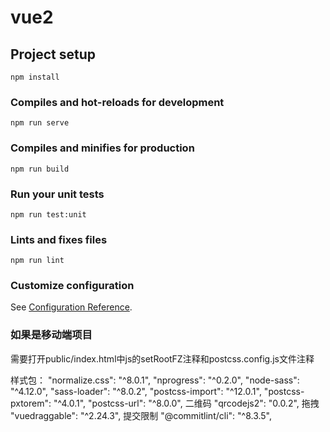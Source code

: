 # vue2

## Project setup
```
npm install
```

### Compiles and hot-reloads for development
```
npm run serve
```

### Compiles and minifies for production
```
npm run build
```

### Run your unit tests
```
npm run test:unit
```

### Lints and fixes files
```
npm run lint
```

### Customize configuration
See [Configuration Reference](https://cli.vuejs.org/config/).


### 如果是移动端项目
需要打开public/index.html中js的setRootFZ注释和postcss.config.js文件注释

样式包：
"normalize.css": "^8.0.1",
"nprogress": "^0.2.0",
"node-sass": "^4.12.0",
"sass-loader": "^8.0.2",
"postcss-import": "^12.0.1",
"postcss-pxtorem": "^4.0.1",
"postcss-url": "^8.0.0",
二维码
"qrcodejs2": "0.0.2",
拖拽
"vuedraggable": "^2.24.3",
提交限制
"@commitlint/cli": "^8.3.5",
